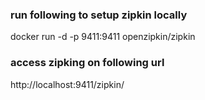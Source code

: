 ### run following to setup zipkin locally

docker run -d -p 9411:9411 openzipkin/zipkin

### access zipking on following url

http://localhost:9411/zipkin/
